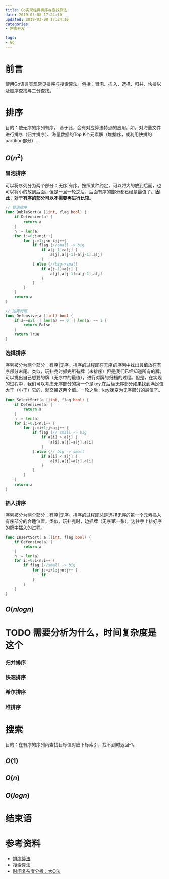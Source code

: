 ```yaml
---
title: Go实现经典排序与查找算法
date: 2019-03-08 17:24:10
updated: 2019-03-08 17:24:10
categories:
- 网页开发

tags:
- Go
---
```

# 前言
使用Go语言实现常见排序与搜索算法。包括：冒泡、插入、选择、归并、快排以及顺序查找与二分查找。

<!-- more -->
# 排序
目的：使无序的序列有序。
基于此，会有对应算法特点的应用。如，对海量文件进行排序（归并排序）、海量数据的Top K个元素解（堆排序，或利用快排的partition部分）...

## $O(n^2)$
### 冒泡排序
可以将序列分为两个部分：无序|有序。按照某种约定，可以将大的放到后面，也可以将小的放到后面。但是一旦一轮之后，后面有序的部分都已经是最值了。**因此，对于有序的部分可以不需要再进行比较**。
```go
// 冒泡排序
func BubleSort(a []int, flag bool) {
    if Defensive(a) {
        return a
    }
    n := len(a)
    for i:=0;i<n;i++{
        for j:=1;j<n-i;j++{
            if flag {//small -> big
                if a[j-1]>a[j] {
                    a[j],a[j-1]=a[j-1],a[j]
                }
            } else {//big->small
                if a[j-1]<a[j] {
                    a[j],a[j-1]=a[j-1],a[j]
                }
            }
        }
    }
    return a
}

// 边界判断
func Defensive(a []int) bool {
    if a==nil || len(a) == 0 || len(a) == 1 {
        return False
    }
    return True
}

```
### 选择排序
序列被分为两个部分：有序|无序。排序的过程即在无序的序列中找出最值放在有序部分末尾。类似，玩扑克时抓完所有牌（未排序）但是我们已经知道所有的牌，可以挑出自己想要的牌（无序中的最值），进行对牌的归档的过程。但是，在实现的过程中，我们可以考虑无序部分的第一个是key,在后续无序部分如果找到满足值大于（小于）它的，就交换这两个值。一轮之后，key就变为无序部分的最值了。
```go
func SelectSort(a []int, flag bool) {
    if Defensive(a) {
        return a
    }
    n := len(a)
    for i:=0;i<n;i++ {
        for j:=i+1;j<n;j++ {
            if flag {// small -> big
                if a[i] > a[j] {
                    a[i],a[j]=a[j],a[i]
                }
            } else {// big -> small
                if a[i] < a[j] {
                    a[i],a[j]=a[j],a[i]
                }
            }
        }
    }
    return a
}
```

### 插入排序
序列被分为两个部分：有序|无序。排序的过程即总是选择无序的第一个元素插入有序部分的合适位置。类似，玩扑克时，边抓牌（无序第一张），边往手上排好序的牌中插入的过程。
```go
func InsertSort( a []int, flag bool) {
    if Defensive(a) {
        return a
    }
    n := len(a)
    for i:=0;i<n;i++ {
        if flag {//small -> big
            for j:=i+1;j<n;j++ {
                if
            }
        }
    }
}

```

## $O(nlogn)$

# TODO 需要分析为什么，时间复杂度是这个

### 归并排序

### 快速排序

### 希尔排序


### 堆排序



# 搜索
目的：在有序的序列內查找目标值对应下标索引，找不到时返回-1。
## $O(1)$

## $O(n)$

## $O(logn)$

# 结束语


# 参考资料
- [排序算法]()
- [搜索算法]()
- [时间复杂度分析：大O法]()
